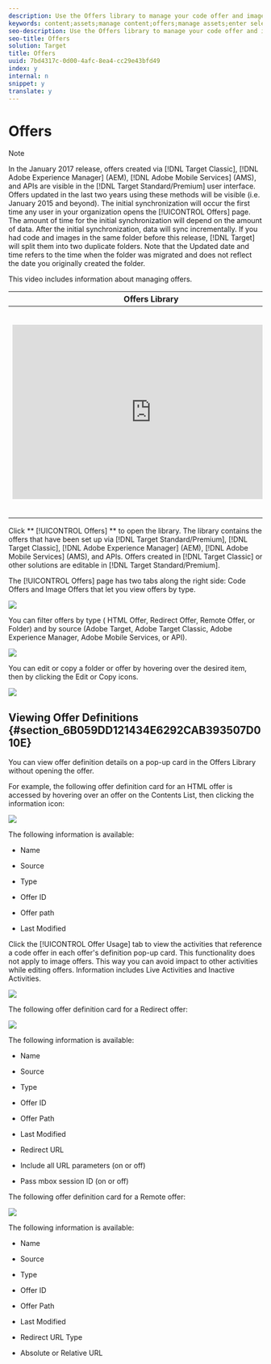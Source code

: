 ```yaml
---
description: Use the Offers library to manage your code offer and image offer content.
keywords: content;assets;manage content;offers;manage assets;enter selection mode;selection mode
seo-description: Use the Offers library to manage your code offer and image offer content.
seo-title: Offers
solution: Target
title: Offers
uuid: 7bd4317c-0d00-4afc-8ea4-cc29e43bfd49
index: y
internal: n
snippet: y
translate: y
---
```


# Offers


>[!NOTE]
>
>In the January 2017 release, offers created via [!DNL  Target Classic], [!DNL  Adobe Experience Manager] (AEM), [!DNL  Adobe Mobile Services] (AMS), and APIs are visible in the [!DNL  Target Standard/Premium] user interface. Offers updated in the last two years using these methods will be visible (i.e. January 2015 and beyond). The initial synchronization will occur the first time any user in your organization opens the [!UICONTROL  Offers] page. The amount of time for the initial synchronization will depend on the amount of data. After the initial synchronization, data will sync incrementally. If you had code and images in the same folder before this release, [!DNL  Target] will split them into two duplicate folders. Note that the Updated date and time refers to the time when the folder was migrated and does not reflect the date you originally created the folder. 



This video includes information about managing offers. 

<table id="table_A3A70CC0C9F54131BB9F098B4DA8C9D6"> 
 <thead> 
  <tr> 
   <th class="entry" colspan="2"> Offers Library </th> 
   <th colname="col3" class="entry"> 4:56 </th> 
  </tr>
 </thead>
 <tbody> 
  <tr> 
   <td colspan="2"> 
    <div width="550" class="video-iframe"> 
     <iframe src="https://www.youtube.com/embed/ZNIGgXOATMY/" frameborder="0" webkitallowfullscreen="true" mozallowfullscreen="true" oallowfullscreen="true" msallowfullscreen="true" allowfullscreen="allowfullscreen" scrolling="no" width="550" height="345">https://www.youtube.com/embed/ZNIGgXOATMY/</iframe>
    </div> </td> 
   <td colname="col3"> <p> 
     <ul id="ul_FF4FEC7BC7A34461BAA54FBE18A8E63B"> 
      <li id="li_7D6D4CB2E771430F84D2B658F8611532">Connection between the <a href="https://marketing.adobe.com/resources/help/en_US/mcloud/creative_cloud.html" format="https" scope="external"> Experience Cloud Asset Library</a> and the Target Content Library </li> 
      <li id="li_61D9DDCD3AFB40E2BC55AFED5CD6C405">Custom HTML Offers </li> 
      <li id="li_745F20CC95DF4BE48173991CB42EC50A">Custom HTML Offer in the Visual Experience Composer </li> 
     </ul> </p> </td> 
  </tr> 
 </tbody> 
</table>

Click ** [!UICONTROL  Offers] ** to open the library. The library contains the offers that have been set up via [!DNL  Target Standard/Premium], [!DNL  Target Classic], [!DNL  Adobe Experience Manager] (AEM), [!DNL  Adobe Mobile Services] (AMS), and APIs. Offers created in [!DNL  Target Classic] or other solutions are editable in [!DNL  Target Standard/Premium]. 

The [!UICONTROL  Offers] page has two tabs along the right side: Code Offers and Image Offers that let you view offers by type. 

![](assets/offers_page.png) 

You can filter offers by type ( HTML Offer, Redirect Offer, Remote Offer, or Folder) and by source (Adobe Target, Adobe Target Classic, Adobe Experience Manager, Adobe Mobile Services, or API). 

![](assets/offers_filter.png) 

You can edit or copy a folder or offer by hovering over the desired item, then by clicking the Edit or Copy icons. 

![](assets/offer-picker-large.png) 

## Viewing Offer Definitions {#section_6B059DD121434E6292CAB393507D010E}

You can view offer definition details on a pop-up card in the Offers Library without opening the offer. 

For example, the following offer definition card for an HTML offer is accessed by hovering over an offer on the Contents List, then clicking the information icon: 

![](assets/offer-card-html.png) 

The following information is available: 


* Name 

* Source 

* Type 

* Offer ID 

* Offer path 

* Last Modified 



Click the [!UICONTROL  Offer Usage] tab to view the activities that reference a code offer in each offer's definition pop-up card. This functionality does not apply to image offers. This way you can avoid impact to other activities while editing offers. Information includes Live Activities and Inactive Activities. 

![](assets/offer-card-usage.png) 

The following offer definition card for a Redirect offer: 

![](assets/offer-card-redirect.png) 

The following information is available: 


* Name 

* Source 

* Type 

* Offer ID 

* Offer Path 

* Last Modified 

* Redirect URL 

* Include all URL parameters (on or off) 

* Pass mbox session ID (on or off) 



The following offer definition card for a Remote offer: 

![](assets/offer-card-remote.png) 

The following information is available: 


* Name 

* Source 

* Type 

* Offer ID 

* Offer Path 

* Last Modified 

* Redirect URL Type 

* Absolute or Relative URL 


